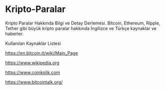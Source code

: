 # Kripto-Paralar

Kripto Paralar Hakkında Bilgi ve Detay Derlemesi. Bitcoin, Ethereum, Ripple, Tether gibi büyük kripto paralar hakkında İngilizce ve Türkçe kaynaklar ve haberler.

Kullanılan Kaynaklar Listesi

https://en.bitcoin.it/wiki/Main_Page

https://www.wikipedia.org

https://www.coinkolik.com

https://www.bitcointalk.org/
